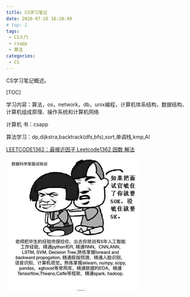 ```yaml
---
title: CS学习笔记
date: 2020-07-26 16:20:49
# top: 1
tags:
 - CS入门
 - csapp
 - 算法
categories:
 - CS
---
```


CS学习笔记概述。

<!--more-->

[TOC]

学习内容：算法，os，network，db，unix编程，计算机体系结构，数据结构、计算机组成原理、操作系统和计算机网络

计算机 书：csapp

算法学习：dp,dijkstra,backtrack(dfs,bfs),sort,单调栈,kmp,AI

[LEETCODE1362：最接近因子,Leetcode1362,因数,解法](https://www.pythonf.cn/read/35870)

<img src="CSnote/v2-4a6d6454ddf144cf901355a6fc486835_720w.jpg" alt="v2-4a6d6454ddf144cf901355a6fc486835_720w" style="zoom:50%;" />

#